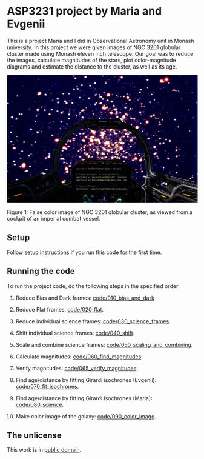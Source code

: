 # ASP3231 project by Maria and Evgenii

This is a project Maria and I did in Observational Astronomy unit in Monash university. In this project we were given images of NGC 3201 globular cluster made using Monash eleven inch telescope. Our goal was to reduce the images, calculate magnitudes of the stars, plot color-magnitude diagrams and estimate the distance to the cluster, as well as its age.

![False color image of NGC 3201 globular cluster](https://raw.githubusercontent.com/evgenyneu/asp3231_project/master/code/090_color_image/images/spaceshit.jpg)

Figure 1: False color image of NGC 3201 globular cluster, as viewed from a cockpit of an imperial combat vessel.

## Setup

Follow [setup instructions](setup.md) if you run this code for the first time.

## Running the code

To run the project code, do the following steps in the specified order:

1. Reduce Bias and Dark frames: [code/010_bias_and_dark](code/010_bias_and_dark)

1. Reduce Flat frames: [code/020_flat](code/020_flat).

1. Reduce individual science frames: [code/030_science_frames](code/030_science_frames).

1. Shift individual science frames: [code/040_shift](code/040_shift).

1. Scale and combine science frames: [code/050_scaling_and_combining](code/050_scaling_and_combining).

1. Calculate magnitudes: [code/060_find_magnitudes](code/060_find_magnitudes).

1. Verify magnitudes: [code/065_verify_magnitudes](code/065_verify_magnitudes).

1. Find age/distance by fitting Girardi isochrones (Evgenii): [code/070_fit_isochrones](code/070_fit_isochrones).

1. Find age/distance by fitting Girardi isochrones (Maria): [code/080_science](code/080_science).

1. Make color image of the galaxy: [code/090_color_image](code/090_color_image).


## The unlicense

This work is in [public domain](https://github.com/evgenyneu/tarpan/blob/master/LICENSE).
